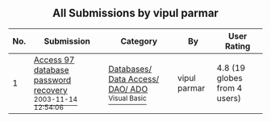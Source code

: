 ﻿<div align="center">

## All Submissions by vipul parmar

</div>

No.  | Submission | Category | By   | User Rating
---- | ---------- | -------- | ---- | -----------
1 | [Access 97 database password recovery<br /><sup>2003-11-14 12:54:06</sup>](https://github.com/Planet-Source-Code/vipul-parmar-access-97-database-password-recovery__1-49901) | [Databases/ Data Access/ DAO/ ADO<br /><sup>Visual Basic</sup>](../ByCategory/databases-data-access-dao-ado__1-6.md) | vipul parmar | 4.8 (19 globes from 4 users)
